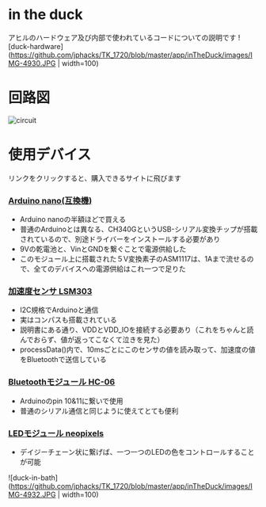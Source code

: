 # in the duck
アヒルのハードウェア及び内部で使われているコードについての説明です
![duck-hardware](https://github.com/jphacks/TK_1720/blob/master/app/inTheDuck/images/IMG-4930.JPG | width=100)
# 回路図
![circuit](https://github.com/jphacks/TK_1720/blob/master/app/inTheDuck/images/LoverDuck_schem.png)

# 使用デバイス
リンクをクリックすると、購入できるサイトに飛びます
### [Arduino nano(互換機)](http://www.aitendo.com/product/10700)
* Arduino nanoの半額ほどで買える
* 普通のArduinoとは異なる、CH340GというUSB-シリアル変換チップが搭載されているので、別途ドライバーをインストールする必要があり
* 9Vの乾電池と、VinとGNDを繋ぐことで電源供給した
* このモジュール上に搭載された５V変換素子のASM1117は、1Aまで流せるので、全てのデバイスへの電源供給はこれ一つで足りた

### [加速度センサ LSM303](https://strawberry-linux.com/catalog/items?code=12114)
* I2C規格でArduinoと通信
* 実はコンパスも搭載されている
* 説明書にある通り、VDDとVDD_IOを接続する必要あり（これをちゃんと読んでおらず、値が返ってこなくて泣きを見た）
* processData()内で、10msごとにこのセンサの値を読み取って、加速度の値をBluetoothで送信している

### [Bluetoothモジュール HC-06](http://www.aitendo.com/product/9905)
* Arduinoのpin 10&11に繋いで使用
* 普通のシリアル通信と同じように使えてとても便利

### [LEDモジュール neopixels](http://www.akiba-led.jp/product/963)
* デイジーチェーン状に繋げば、一つ一つのLEDの色をコントロールすることが可能

![duck-in-bath](https://github.com/jphacks/TK_1720/blob/master/app/inTheDuck/images/IMG-4932.JPG | width=100)
